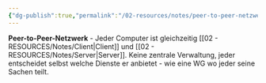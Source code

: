 ```yaml
---
{"dg-publish":true,"permalink":"/02-resources/notes/peer-to-peer-netzwerk/","tags":["netzwerk/topologie","netzwerk/organisation"],"noteIcon":"","updated":"2025-09-05T10:12:31.128+02:00"}
---
```



**Peer-to-Peer-Netzwerk** - Jeder Computer ist gleichzeitig [[02 - RESOURCES/Notes/Client\|Client]] und [[02 - RESOURCES/Notes/Server\|Server]]. 
Keine zentrale Verwaltung, jeder entscheidet selbst welche Dienste er anbietet - wie eine WG wo jeder seine Sachen teilt.